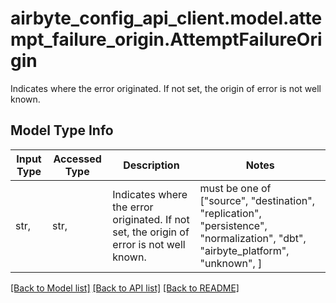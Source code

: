 # airbyte_config_api_client.model.attempt_failure_origin.AttemptFailureOrigin

Indicates where the error originated. If not set, the origin of error is not well known.

## Model Type Info
Input Type | Accessed Type | Description | Notes
------------ | ------------- | ------------- | -------------
str,  | str,  | Indicates where the error originated. If not set, the origin of error is not well known. | must be one of ["source", "destination", "replication", "persistence", "normalization", "dbt", "airbyte_platform", "unknown", ] 

[[Back to Model list]](../../README.md#documentation-for-models) [[Back to API list]](../../README.md#documentation-for-api-endpoints) [[Back to README]](../../README.md)

